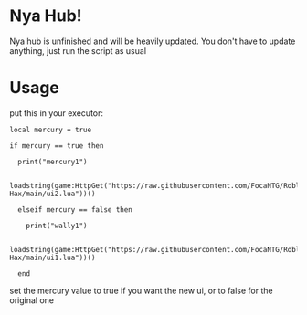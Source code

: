 # Nya Hub!

Nya hub is unfinished and will be heavily updated. You don't have to update anything, just run the script as usual

# Usage
put this in your executor:
```
local mercury = true

if mercury == true then

  print("mercury1")

       loadstring(game:HttpGet("https://raw.githubusercontent.com/FocaNTG/Robloz-Hax/main/ui2.lua"))() 

  elseif mercury == false then

    print("wally1")

    loadstring(game:HttpGet("https://raw.githubusercontent.com/FocaNTG/Robloz-Hax/main/ui1.lua"))()

  end
```

set the mercury value to true if you want the new ui, or to false for the original one
